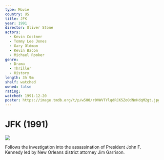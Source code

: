 ```yaml
---
type: Movie
country: US
title: JFK
year: 1991
director: Oliver Stone
actors:
  - Kevin Costner
  - Tommy Lee Jones
  - Gary Oldman
  - Kevin Bacon
  - Michael Rooker
genre:
  - Drama
  - Thriller
  - History
length: 3h 9m
shelf: watched
owned: false
rating:
watched: 1991-12-20
poster: https://image.tmdb.org/t/p/w500/r0VWVTYlqdRCK5ZoOdNnHdqM2gt.jpg
---
```


# JFK (1991)

![](https://image.tmdb.org/t/p/w500/r0VWVTYlqdRCK5ZoOdNnHdqM2gt.jpg)

Follows the investigation into the assassination of President John F. Kennedy led by New Orleans district attorney Jim Garrison.